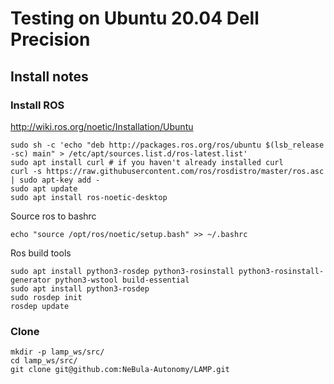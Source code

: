 # Testing on Ubuntu 20.04 Dell Precision 


## Install notes

### Install ROS
http://wiki.ros.org/noetic/Installation/Ubuntu
```
sudo sh -c 'echo "deb http://packages.ros.org/ros/ubuntu $(lsb_release -sc) main" > /etc/apt/sources.list.d/ros-latest.list'
sudo apt install curl # if you haven't already installed curl
curl -s https://raw.githubusercontent.com/ros/rosdistro/master/ros.asc | sudo apt-key add -
sudo apt update
sudo apt install ros-noetic-desktop
```

Source ros to bashrc
```
echo "source /opt/ros/noetic/setup.bash" >> ~/.bashrc
```

Ros build tools 
```
sudo apt install python3-rosdep python3-rosinstall python3-rosinstall-generator python3-wstool build-essential
sudo apt install python3-rosdep
sudo rosdep init
rosdep update
```


### Clone 

```
mkdir -p lamp_ws/src/
cd lamp_ws/src/
git clone git@github.com:NeBula-Autonomy/LAMP.git
```